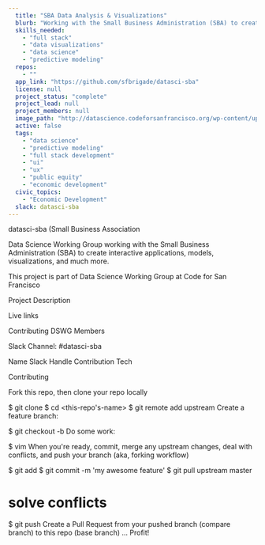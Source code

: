 ```yaml
---
  title: "SBA Data Analysis & Visualizations"
  blurb: "Working with the Small Business Administration (SBA) to create interactive applications, predictive models, visualizations, and more."
  skills_needed: 
    - "full stack"
    - "data visualizations"
    - "data science"
    - "predictive modeling"
  repos: 
    - ""
  app_link: "https://github.com/sfbrigade/datasci-sba"
  license: null
  project_status: "complete"
  project_lead: null
  project_members: null
  image_path: "http://datascience.codeforsanfrancisco.org/wp-content/uploads/2017/03/sba.jpg"
  active: false
  tags: 
    - "data science"
    - "predictive modeling"
    - "full stack development"
    - "ui"
    - "ux"
    - "public equity"
    - "economic development"
  civic_topics:
    - "Economic Development"
  slack: datasci-sba
---
```

datasci-sba (Small Business Association

Data Science Working Group working with the Small Business Administration (SBA) to create interactive applications, models, visualizations, and much more.

This project is part of Data Science Working Group at Code for San Francisco

Project Description

Live links

Contributing DSWG Members

Slack Channel: #datasci-sba

Name	Slack Handle	Contribution
Tech

Contributing

Fork this repo, then clone your repo locally

$ git clone <your-repo>
$ cd <this-repo's-name>
$ git remote add upstream <this-repo>
Create a feature branch:

$ git checkout -b <feature-branch>
Do some work:

$ vim <some-files>
When you're ready, commit, merge any upstream changes, deal with conflicts, and push your branch (aka, forking workflow)

$ git add <edited-files>
$ git commit -m 'my awesome feature'
$ git pull upstream master
  # solve conflicts
$ git push
Create a Pull Request from your pushed branch (compare branch) to this repo (base branch)
...
Profit!
